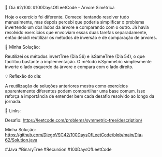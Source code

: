 🚀 Dia 62/100: #100DaysOfLeetCode - Árvore Simétrica

Hoje o exercício foi diferente. Comecei tentando resolver tudo manualmente, mas depois percebi que poderia simplificar o problema invertendo um dos lados da árvore e comparando com o outro. Já havia resolvido exercícios que envolviam essas duas tarefas separadamente, então decidi reutilizar os métodos de inversão e de comparação de árvores.

🌟 Minha Solução:

Reutilizei os métodos invertTree (Dia 56) e isSameTree (Dia 54), o que facilitou bastante a implementação. O método isSymmetric simplesmente inverte o lado esquerdo da árvore e compara com o lado direito.

💡 Reflexão do dia:

A reutilização de soluções anteriores mostra como exercícios aparentemente diferentes podem compartilhar uma base comum. Isso reforça a importância de entender bem cada desafio resolvido ao longo da jornada.

📌 Links:

Desafio: https://leetcode.com/problems/symmetric-tree/description/

Minha Solução: https://github.com/DiegoVSC42/100DaysOfLeetCode/blob/main/Dia-62/Solution.java

#Java #BinaryTree #Recursion #100DaysOfLeetCode

